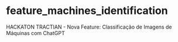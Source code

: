 # feature_machines_identification
HACKATON TRACTIAN - Nova Feature: Classificação de Imagens de Máquinas com ChatGPT
